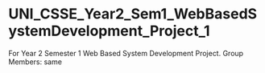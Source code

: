 # UNI_CSSE_Year2_Sem1_WebBasedSystemDevelopment_Project_1
For Year 2 Semester 1 Web Based System Development Project.
Group Members: same